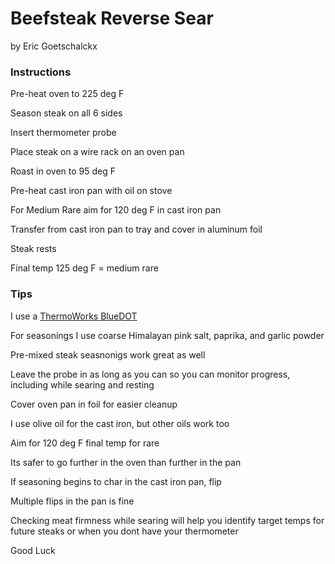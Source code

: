 # Beefsteak Reverse Sear
by Eric Goetschalckx

### Instructions
Pre-heat oven to 225 deg F

Season steak on all 6 sides

Insert thermometer probe

Place steak on a wire rack on an oven pan

Roast in oven to 95 deg F

Pre-heat cast iron pan with oil on stove

For Medium Rare aim for 120 deg F in cast iron pan

Transfer from cast iron pan to tray and cover in aluminum foil

Steak rests

Final temp 125 deg F = medium rare

### Tips

I use a [ThermoWorks BlueDOT](https://www.thermoworks.com/BlueDOT)

For seasonings I use coarse Himalayan pink salt, paprika, and garlic powder

Pre-mixed steak seasnonigs work great as well

Leave the probe in as long as you can so you can monitor progress, including while searing and resting

Cover oven pan in foil for easier cleanup

I use olive oil for the cast iron, but other oils work too

Aim for 120 deg F final temp for rare

Its safer to go further in the oven than further in the pan

If seasoning begins to char in the cast iron pan, flip

Multiple flips in the pan is fine

Checking meat firmness while searing will help you identify target temps for future steaks or when you dont have your thermometer

Good Luck
